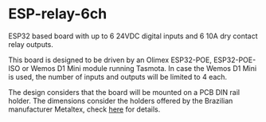 # ESP-relay-6ch

ESP32 based board with up to 6 24VDC digital inputs and 6 10A dry contact relay outputs.

This board is designed to be driven by an Olimex ESP32-POE, ESP32-POE-ISO or Wemos D1 Mini module running Tasmota. In case the Wemos D1 Mini is used, the number of inputs and outputs will be limited to 4 each.

The design considers that the board will be mounted on a PCB DIN rail holder. The dimensions consider the holders offered by the Brazilian manufacturer Metaltex, check [here](https://www.metaltex.com.br/produtos/componentes/suportes/sp7-suporte-para-montagem-de-placa-de-circuito-impresso-em-trilho-din) for details.
